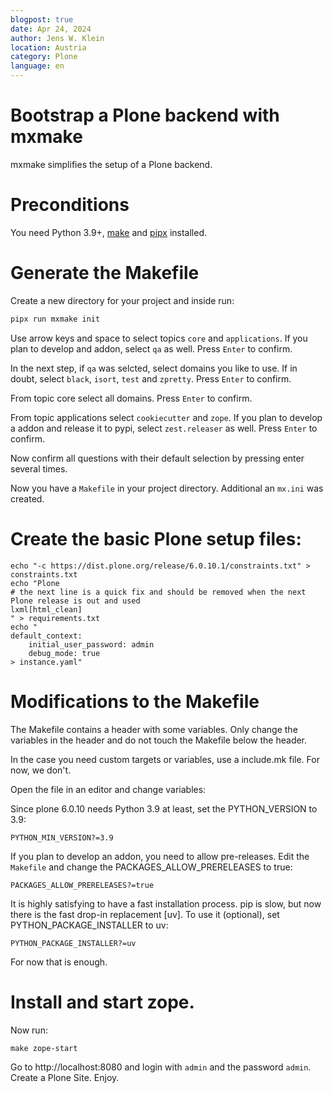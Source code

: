 ```yaml
---
blogpost: true
date: Apr 24, 2024
author: Jens W. Klein
location: Austria
category: Plone
language: en
---
```


# Bootstrap a Plone backend with mxmake

mxmake simplifies the setup of a Plone backend.

# Preconditions

You need Python 3.9+, [make](https://www.gnu.org/software/make/) and [pipx](https://pipx.pypa.io/stable/) installed.

# Generate the Makefile

Create a new directory for your project and inside run:

```bash
pipx run mxmake init
```

Use arrow keys and space to select topics `core` and `applications`.
If you plan to develop and addon, select `qa` as well.
Press `Enter` to confirm.

In the next step, if `qa` was selcted, select domains you like to use.
If in doubt, select `black`, `isort`, `test` and `zpretty`.
Press `Enter` to confirm.

From topic core select all domains.
Press `Enter` to confirm.

From topic applications select `cookiecutter` and `zope`.
If you plan to develop a addon and release it to pypi, select `zest.releaser` as well.
Press `Enter` to confirm.

Now confirm all questions with their default selection by pressing enter several times.

Now you have a `Makefile` in your project directory.
Additional an `mx.ini` was created.

# Create the basic Plone setup files:

```shell
echo "-c https://dist.plone.org/release/6.0.10.1/constraints.txt" > constraints.txt
echo "Plone
# the next line is a quick fix and should be removed when the next Plone release is out and used
lxml[html_clean]
" > requirements.txt
echo "
default_context:
    initial_user_password: admin
    debug_mode: true
> instance.yaml"
```

# Modifications to the Makefile

The Makefile contains a header with some variables.
Only change the variables in the header and do not touch the Makefile below the header.

In the case you need custom targets or variables, use a include.mk file.
For now, we don't.

Open the file in an editor and change variables:

Since plone 6.0.10 needs Python 3.9 at least, set the PYTHON_VERSION to 3.9:

```make
PYTHON_MIN_VERSION?=3.9
```

If you plan to develop an addon, you need to allow pre-releases.
Edit the `Makefile` and change the PACKAGES_ALLOW_PRERELEASES to true:

```make
PACKAGES_ALLOW_PRERELEASES?=true
```

It is highly satisfying to have a fast installation process.
pip is slow, but now there is the fast drop-in replacement [uv].
To use it (optional), set PYTHON_PACKAGE_INSTALLER to uv:

```make
PYTHON_PACKAGE_INSTALLER?=uv
```

For now that is enough.

# Install and start zope.

Now run:

```shell
make zope-start
```

Go to http://localhost:8080 and login with `admin` and the password `admin`.
Create a Plone Site.
Enjoy.

